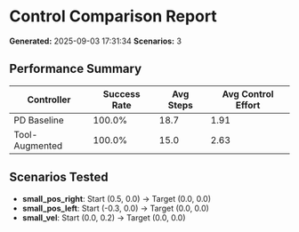 # Control Comparison Report

**Generated:** 2025-09-03 17:31:34
**Scenarios:** 3

## Performance Summary

| Controller | Success Rate | Avg Steps | Avg Control Effort |
|------------|-------------|-----------|-------------------|
| PD Baseline | 100.0% | 18.7 | 1.91 |
| Tool-Augmented | 100.0% | 15.0 | 2.63 |

## Scenarios Tested

- **small_pos_right**: Start (0.5, 0.0) → Target (0.0, 0.0)
- **small_pos_left**: Start (-0.3, 0.0) → Target (0.0, 0.0)
- **small_vel**: Start (0.0, 0.2) → Target (0.0, 0.0)
